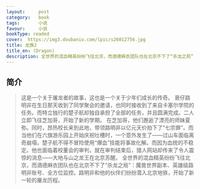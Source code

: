 ```yaml
---
layout:     post
category:   book
tags:       小说
favour:     小说
bookType: readed
cover:  https://img3.doubanio.com/lpic/s26012756.jpg
title: 龙族2
title_en: (Dragon)
description: 全世界的混血精英纷纷飞往北京，而酒德麻衣团队也在北京不下了“杀龙之局”：魔兽世界副本、英雄级路明非账号、全方位监控。路明非和他的伙伴们纷纷潜入北京地铁，开始了新一轮的屠龙历程。
---
```


## 简介
> 这是一个关于屠龙者的故事，这也是一个关于少年们成长的传奇。
  衰仔路明非在生日那天收到了同学聚会的邀请，也同时接收到了来自卡塞尔学院的任务。而特立独行的楚子航却独自承担了全部的任务，并且圆满完成。二人立即飞往芝加哥，开始了新的学期。
  在芝加哥，他们邂逅了漂亮的师妹夏弥。同时，昂热校长来到此地，带领路明非以亿元天价拍下了“七宗罪”。而当他们在六旗游乐园上开始庆祝吐槽时，一个意外发生了——过山车面临离奇崩塌，楚子航不得不冒险使用“爆血”技能将事故化解。而因为血统的不稳定。他也面临着校董会的审判，就在审判结束后，猎人网站却传来了令人震惊的消息——大地与山之龙王在北京苏醒。
  全世界的混血精英纷纷飞往北京，而酒德麻衣团队也在北京不下了“杀龙之局”：魔兽世界副本、英雄级路明非账号、全方位监控。路明非和他的伙伴们纷纷潜入北京地铁，开始了新一轮的屠龙历程。


